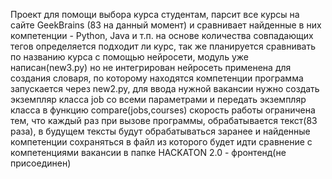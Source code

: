 Проект для помощи выбора курса студентам, парсит все курсы на сайте GeekBrains (83 на данный момент) и сравнивает найденные в них компетенции - Python, Java и т.п.
на основе количества совпадающих тегов определяется подходит ли курс, так же планируется сравнивать по названию курса с помощью нейросети, модуль уже написан(new3.py) но не интегрирован
нейросеть применена для создания словаря, по которому находятся компетенции
программа запускается через new2.py, для ввода нужной вакансии нужно создать экземпляр класса job со всеми параметрами и передать экземпляр класса в функцию compare(jobs,courses)
скорость работы ограничена тем, что каждый раз при вызове программы, обрабатывается текст(83 раза), в будущем тексты будут обрабатываться заранее и найденные компетенции сохраняться в файл из которого будет идти сравнение с компетенциями вакансии
в папке HACKATON 2.0 - фронтенд(не присоединен)
